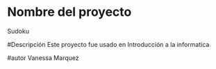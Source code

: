 # Nombre del proyecto
Sudoku

#Descripción
Este proyecto fue usado en Introducción a la informatica

#autor
Vanessa Marquez

